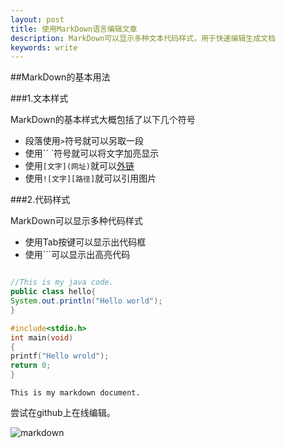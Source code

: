 ```yaml
---
layout: post
title: 使用MarkDown语言编辑文章
description: MarkDown可以显示多种文本代码样式，用于快速编辑生成文档
keywords: write
---
```


##MarkDown的基本用法

###1.文本样式

  MarkDown的基本样式大概包括了以下几个符号

* 段落使用`>`符号就可以另取一段
* 使用`` `符号就可以将文字加亮显示
* 使用`[文字](网址)`就可以[外链](http://wowubuntu.com/markdown/basic.html)
* 使用`![文字][路径]`就可以引用图片

###2.代码样式

MarkDown可以显示多种代码样式

* 使用Tab按键可以显示出代码框
* 使用```可以显示出高亮代码

```java

//This is my java code.
public class hello{
System.out.println("Hello world");
}

```

```c
#include<stdio.h>
int main(void)
{
printf("Hello wrold");
return 0;
}
```

    This is my markdown document.
    
尝试在github上在线编辑。


![markdown](../../../static/images/markdown.jpg)
